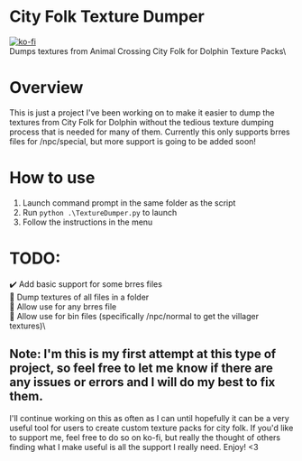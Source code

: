 # City Folk Texture Dumper
[![ko-fi](https://ko-fi.com/img/githubbutton_sm.svg)](https://ko-fi.com/M4M3W5Y93)\
 Dumps textures from Animal Crossing City Folk for Dolphin Texture Packs\

# Overview
This is just a project I've been working on to make it easier to dump the textures from City Folk for Dolphin without the tedious texture dumping process that is needed for many of them. Currently this only supports brres files for /npc/special, but more support is going to be added soon!
# How to use
1. Launch command prompt in the same folder as the script
2. Run `python .\TextureDumper.py` to launch
3. Follow the instructions in the menu

# TODO:
  ✔️ Add basic support for some brres files\
  🔲 Dump textures of all files in a folder\
  🔲 Allow use for any brres file\
  🔲 Allow use for bin files (specifically /npc/normal to get the villager textures)\

## Note: I'm this is my first attempt at this type of project, so feel free to let me know if there are any issues or errors and I will do my best to fix them.
I'll continue working on this as often as I can until hopefully it can be a very useful tool for users to create custom texture packs for city folk. If you'd like to support me, feel free to do so on ko-fi, but really the thought of others finding what I make useful is all the support I really need. Enjoy! <3
